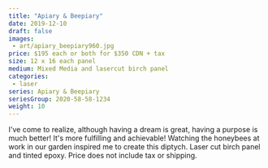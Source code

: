 ```yaml
---
title: "Apiary & Beepiary"
date: 2019-12-10
draft: false
images:
 - art/apiary_beepiary960.jpg
price: $195 each or both for $350 CDN + tax
size: 12 x 16 each panel
medium: Mixed Media and lasercut birch panel
categories:
 - laser
series: Apiary & Beepiary
seriesGroup: 2020-58-58-1234
weight: 10
---
```


I've come to realize, although having a dream is great, having a purpose is much better! It's more fulfilling and achievable! Watching the honeybees at work in our garden inspired me to create this diptych. Laser cut birch panel and tinted epoxy. Price does not include tax or shipping.
